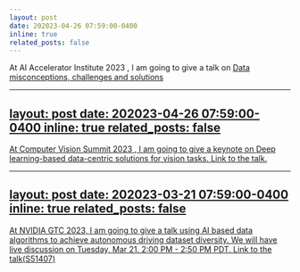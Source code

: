 ```yaml
---
layout: post
date: 202023-04-26 07:59:00-0400
inline: true
related_posts: false
---
```


At AI Accelerator Institute 2023 , I am going to give a talk on <a href="https://aifestival.aiacceleratorinstitute.com/talks/deep-learningbased-datacentric-solutions-for-vision-tasks/">Data misconceptions, challenges and solutions 

---
layout: post
date: 202023-04-26 07:59:00-0400
inline: true
related_posts: false
---

At Computer Vision Summit 2023 , I am going to give a keynote on <a href="https://computervisionsummit.com/location/cvsanjose/speaker/lilyxianlingzhang">Deep learning-based data-centric solutions for vision tasks. Link to the talk.

---
layout: post
date: 202023-03-21 07:59:00-0400
inline: true
related_posts: false
---

At NVIDIA GTC 2023, I am going to give a talk using AI based data algorithms to achieve autonomous driving dataset diversity. We will have live discussion on Tuesday, Mar 21. 2:00 PM - 2:50 PM PDT. Link to the talk(<a href="https://lnkd.in/geyQgB7A">S51407)

